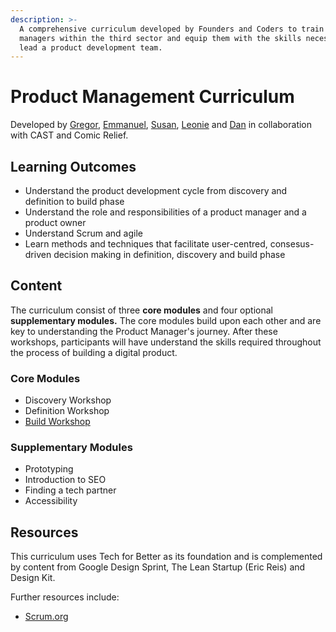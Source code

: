 ```yaml
---
description: >-
  A comprehensive curriculum developed by Founders and Coders to train product
  managers within the third sector and equip them with the skills necessary to
  lead a product development team.
---
```


# Product Management Curriculum

Developed by [Gregor](https://github.com/Albadylic), [Emmanuel](https://github.com/emaggy), [Susan](https://github.com/susanX), [Leonie](https://github.com/LaLeonie) and [Dan](https://github.com/sofer) in collaboration with CAST and Comic Relief. 

## Learning Outcomes 

* Understand the product development cycle from discovery and definition to build phase
* Understand the role and responsibilities of a product manager and a product owner 
* Understand Scrum and agile
* Learn methods and techniques that facilitate user-centred, consesus-driven decision making in definition, discovery and build phase

## Content 

The curriculum consist of three **core modules** and four optional **supplementary modules.**  The core modules build upon each other and are key to understanding the Product Manager's journey. After these workshops, participants will have understand the skills required throughout the process of building a digital product. 

### Core Modules 

* Discovery Workshop 
* Definition Workshop 
* [Build Workshop](build-workshop/build-workshop/)

### Supplementary Modules

* Prototyping 
* Introduction to SEO 
* Finding a tech partner 
* Accessibility 

## Resources 

This curriculum uses Tech for Better as its foundation and is complemented by content from Google Design Sprint, The Lean Startup \(Eric Reis\) and Design Kit.

Further resources include: 

* [Scrum.org](https://www.scrum.org/)



